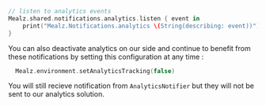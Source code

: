```swift
// listen to analytics events
Mealz.shared.notifications.analytics.listen { event in
    print("Mealz.Notifications.analytics \(String(describing: event))")
}
```

You can also deactivate analytics on our side and continue to benefit from these notifications by
setting this configuration at any time : 

```swift 
  Mealz.environment.setAnalyticsTracking(false)
```

You will still recieve notification from `AnalyticsNotifier` but they will not be sent to our analytics solution. 